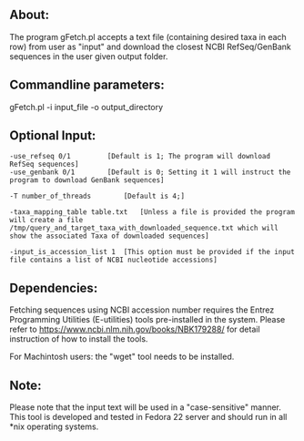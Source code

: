 About:
------
The program gFetch.pl accepts a text file (containing desired taxa in each row) from user as "input" and download the closest NCBI RefSeq/GenBank sequences in the user given output folder.

Commandline parameters:
-----------------------
gFetch.pl -i input_file -o output_directory 

Optional Input:
---------------
	-use_refseq 0/1 		[Default is 1; The program will download RefSeq sequences]
	-use_genbank 0/1 		[Default is 0; Setting it 1 will instruct the program to download GenBank sequences]

	-T number_of_threads		[Default is 4;] 

	-taxa_mapping_table table.txt 	[Unless a file is provided the program will create a file /tmp/query_and_target_taxa_with_downloaded_sequence.txt which will show the associated Taxa of downloaded sequences]

	-input_is_accession_list 1	[This option must be provided if the input file contains a list of NCBI nucleotide accessions]


Dependencies:
-------------
Fetching sequences using NCBI accession number requires the Entrez Programming Utilities (E-utilities) tools pre-installed in the system. Please refer to https://www.ncbi.nlm.nih.gov/books/NBK179288/
for detail instruction of how to install the tools.

For Machintosh users: the "wget" tool needs to be installed.


Note:
-----
Please note that the input text will be used in a "case-sensitive" manner.
This tool is developed and tested in Fedora 22 server and should run in all *nix operating systems.
